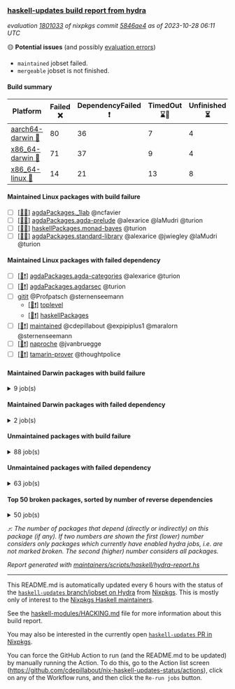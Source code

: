 ### [haskell-updates build report from hydra](https://hydra.nixos.org/jobset/nixpkgs/haskell-updates)
*evaluation [1801033](https://hydra.nixos.org/eval/1801033) of nixpkgs commit [5846ae4](https://github.com/NixOS/nixpkgs/commits/5846ae44890a4f04db402d3ca9884938c4f55639) as of 2023-10-28 06:11 UTC*

:yellow_circle: **Potential issues** (and possibly [evaluation errors](https://hydra.nixos.org/jobset/nixpkgs/haskell-updates))
  * `maintained` jobset failed.
  * `mergeable` jobset is not finished.

#### Build summary

 | Platform | Failed :x: | DependencyFailed :heavy_exclamation_mark: | TimedOut :hourglass::no_entry_sign: | Unfinished :hourglass_flowing_sand: | Success :heavy_check_mark: | 
 | --- | --- | --- | --- | --- | --- | 
 | [aarch64-darwin :green_apple:](https://hydra.nixos.org/eval/1801033?filter=.aarch64-darwin) | 80 | 36 | 7 | 4 | 6620 | 
 | [x86_64-darwin :apple:](https://hydra.nixos.org/eval/1801033?filter=.x86_64-darwin) | 71 | 37 | 9 | 4 | 6644 | 
 | [x86_64-linux :penguin:](https://hydra.nixos.org/eval/1801033?filter=.x86_64-linux) | 14 | 21 | 13 | 8 | 6811 | 
#### Maintained Linux packages with build failure
- [ ] [[:penguin::x:]](https://hydra.nixos.org/build/239249411) [agdaPackages._1lab](https://hydra.nixos.org/eval/1801033?filter=agdaPackages._1lab) @ncfavier
- [ ] [[:penguin::x:]](https://hydra.nixos.org/build/239252695) [agdaPackages.agda-prelude](https://hydra.nixos.org/eval/1801033?filter=agdaPackages.agda-prelude) @alexarice @laMudri @turion
- [ ] [[:penguin::x:]](https://hydra.nixos.org/build/239250533) [haskellPackages.monad-bayes](https://hydra.nixos.org/eval/1801033?filter=haskellPackages.monad-bayes) @turion
- [ ] [[:penguin::x:]](https://hydra.nixos.org/build/239253634) [agdaPackages.standard-library](https://hydra.nixos.org/eval/1801033?filter=agdaPackages.standard-library) @alexarice @jwiegley @laMudri @turion
#### Maintained Linux packages with failed dependency
- [ ] [[:penguin::heavy_exclamation_mark:]](https://hydra.nixos.org/build/239246650) [agdaPackages.agda-categories](https://hydra.nixos.org/eval/1801033?filter=agdaPackages.agda-categories) @alexarice @turion
- [ ] [[:penguin::heavy_exclamation_mark:]](https://hydra.nixos.org/build/239248336) [agdaPackages.agdarsec](https://hydra.nixos.org/eval/1801033?filter=agdaPackages.agdarsec) @turion
- [ ] [gitit](https://hydra.nixos.org/eval/1801033?filter=gitit) @Profpatsch @sternenseemann
  - [[:penguin::heavy_exclamation_mark:]](https://hydra.nixos.org/build/239250557) [toplevel](https://hydra.nixos.org/eval/1801033?filter=gitit)
  - [[:penguin::heavy_exclamation_mark:]](https://hydra.nixos.org/build/239244074) [haskellPackages](https://hydra.nixos.org/eval/1801033?filter=haskellPackages.gitit)
- [ ] [[:penguin::heavy_exclamation_mark:]](https://hydra.nixos.org/build/239384832) [maintained](https://hydra.nixos.org/eval/1801033?filter=maintained) @cdepillabout @expipiplus1 @maralorn @sternenseemann
- [ ] [[:penguin::heavy_exclamation_mark:]](https://hydra.nixos.org/build/239244682) [naproche](https://hydra.nixos.org/eval/1801033?filter=naproche) @jvanbruegge
- [ ] [[:penguin::heavy_exclamation_mark:]](https://hydra.nixos.org/build/239255903) [tamarin-prover](https://hydra.nixos.org/eval/1801033?filter=tamarin-prover) @thoughtpolice
#### Maintained Darwin packages with build failure
<details><summary>9 job(s) </summary>

- [ ] [[:green_apple::x:]](https://hydra.nixos.org/build/239253325) [[:apple::x:]](https://hydra.nixos.org/build/239253016) [agdaPackages._1lab](https://hydra.nixos.org/eval/1801033?filter=agdaPackages._1lab) @ncfavier
- [ ] [[:green_apple::x:]](https://hydra.nixos.org/build/239253009) [[:apple::x:]](https://hydra.nixos.org/build/239248439) [agdaPackages.agda-prelude](https://hydra.nixos.org/eval/1801033?filter=agdaPackages.agda-prelude) @alexarice @laMudri @turion
- [ ] [[:green_apple::x:]](https://hydra.nixos.org/build/239264837) [[:apple::heavy_check_mark:]](https://hydra.nixos.org/build/239245926) [arion](https://hydra.nixos.org/eval/1801033?filter=arion) @roberth
- [ ] [[:green_apple::x:]](https://hydra.nixos.org/build/239250116) [[:apple::x:]](https://hydra.nixos.org/build/239250830) [haskellPackages.gcodehs](https://hydra.nixos.org/eval/1801033?filter=haskellPackages.gcodehs) @sorki
- [ ] [gitit](https://hydra.nixos.org/eval/1801033?filter=gitit) @Profpatsch @sternenseemann
  - [[:green_apple::x:]](https://hydra.nixos.org/build/239251261) [[:apple::heavy_check_mark:]](https://hydra.nixos.org/build/239258617) [toplevel](https://hydra.nixos.org/eval/1801033?filter=gitit)
  - [[:green_apple::heavy_check_mark:]](https://hydra.nixos.org/build/239248358) [[:apple::heavy_check_mark:]](https://hydra.nixos.org/build/239252421) [haskellPackages](https://hydra.nixos.org/eval/1801033?filter=haskellPackages.gitit)
- [ ] [[:green_apple::x:]](https://hydra.nixos.org/build/239251420) [[:apple::x:]](https://hydra.nixos.org/build/239259851) [haskellPackages.monad-bayes](https://hydra.nixos.org/eval/1801033?filter=haskellPackages.monad-bayes) @turion
- [ ] [[:green_apple::x:]](https://hydra.nixos.org/build/239246008) [[:apple::x:]](https://hydra.nixos.org/build/239260473) [agdaPackages.standard-library](https://hydra.nixos.org/eval/1801033?filter=agdaPackages.standard-library) @alexarice @jwiegley @laMudri @turion
</details>

#### Maintained Darwin packages with failed dependency
<details><summary>2 job(s) </summary>

- [ ] [[:green_apple::heavy_exclamation_mark:]](https://hydra.nixos.org/build/239251197) [[:apple::heavy_exclamation_mark:]](https://hydra.nixos.org/build/239247621) [agdaPackages.agda-categories](https://hydra.nixos.org/eval/1801033?filter=agdaPackages.agda-categories) @alexarice @turion
- [ ] [[:green_apple::heavy_exclamation_mark:]](https://hydra.nixos.org/build/239250447) [[:apple::heavy_exclamation_mark:]](https://hydra.nixos.org/build/239258458) [agdaPackages.agdarsec](https://hydra.nixos.org/eval/1801033?filter=agdaPackages.agdarsec) @turion
</details>

#### Unmaintained packages with build failure
<details><summary>88 job(s) </summary>

- [ ] [[:green_apple::heavy_check_mark:]](https://hydra.nixos.org/build/239259392) [[:apple::heavy_check_mark:]](https://hydra.nixos.org/build/239260923) [[:penguin::x:]](https://hydra.nixos.org/build/239248705) [haskellPackages.threads](https://hydra.nixos.org/eval/1801033?filter=haskellPackages.threads)  :arrow_heading_up: 13 | 69
- [ ] [[:green_apple::x:]](https://hydra.nixos.org/build/239262125) [[:apple::x:]](https://hydra.nixos.org/build/239262410) [[:penguin::heavy_check_mark:]](https://hydra.nixos.org/build/239250197) [haskellPackages.di-core](https://hydra.nixos.org/eval/1801033?filter=haskellPackages.di-core)  :arrow_heading_up: 7 | 12
- [ ] [[:green_apple::x:]](https://hydra.nixos.org/build/239259018) [[:apple::x:]](https://hydra.nixos.org/build/239264583) [[:penguin::heavy_check_mark:]](https://hydra.nixos.org/build/239253255) [haskellPackages.fmt](https://hydra.nixos.org/eval/1801033?filter=haskellPackages.fmt)  :arrow_heading_up: 6 | 24
- [ ] [[:green_apple::heavy_check_mark:]](https://hydra.nixos.org/build/239245939) [[:apple::x:]](https://hydra.nixos.org/build/239257693) [[:penguin::heavy_check_mark:]](https://hydra.nixos.org/build/239244027) [haskellPackages.HaTeX](https://hydra.nixos.org/eval/1801033?filter=haskellPackages.HaTeX)  :arrow_heading_up: 3 | 13
- [ ] [[:green_apple::x:]](https://hydra.nixos.org/build/239256962) [[:apple::x:]](https://hydra.nixos.org/build/239262187) [[:penguin::hourglass::no_entry_sign:]](https://hydra.nixos.org/build/239262928) [haskellPackages.rose-trees](https://hydra.nixos.org/eval/1801033?filter=haskellPackages.rose-trees)  :arrow_heading_up: 1 | 4
- [ ] [[:green_apple::x:]](https://hydra.nixos.org/build/239257729) [[:apple::hourglass::no_entry_sign:]](https://hydra.nixos.org/build/239246218) [[:penguin::heavy_check_mark:]](https://hydra.nixos.org/build/239263542) [haskellPackages.telegram-bot-api](https://hydra.nixos.org/eval/1801033?filter=haskellPackages.telegram-bot-api)  :arrow_heading_up: 1 | 4
- [ ] [[:green_apple::x:]](https://hydra.nixos.org/build/239248158) [[:apple::x:]](https://hydra.nixos.org/build/239248141) [[:penguin::heavy_check_mark:]](https://hydra.nixos.org/build/239255584) [haskellPackages.posix-socket](https://hydra.nixos.org/eval/1801033?filter=haskellPackages.posix-socket)  :arrow_heading_up: 1 | 2
- [ ] [[:green_apple::x:]](https://hydra.nixos.org/build/239254660) [[:apple::x:]](https://hydra.nixos.org/build/239247923) [[:penguin::heavy_check_mark:]](https://hydra.nixos.org/build/239243977) [haskellPackages.postgresql-syntax](https://hydra.nixos.org/eval/1801033?filter=haskellPackages.postgresql-syntax)  :arrow_heading_up: 1 | 2
- [ ] [[:green_apple::x:]](https://hydra.nixos.org/build/239260438) [[:apple::x:]](https://hydra.nixos.org/build/239261068) [[:penguin::heavy_check_mark:]](https://hydra.nixos.org/build/239251834) [haskellPackages.async-refresh](https://hydra.nixos.org/eval/1801033?filter=haskellPackages.async-refresh)  :arrow_heading_up: 1 | 1
- [ ] [[:green_apple::x:]](https://hydra.nixos.org/build/239261586) [[:apple::x:]](https://hydra.nixos.org/build/239259395) [[:penguin::heavy_check_mark:]](https://hydra.nixos.org/build/239263612) [haskellPackages.gi-gdkx11](https://hydra.nixos.org/eval/1801033?filter=haskellPackages.gi-gdkx11)  :arrow_heading_up: 1 | 1
- [ ] [[:green_apple::x:]](https://hydra.nixos.org/build/239248592) [[:apple::x:]](https://hydra.nixos.org/build/239247650) [[:penguin::heavy_check_mark:]](https://hydra.nixos.org/build/239256827) [haskellPackages.openal-ffi](https://hydra.nixos.org/eval/1801033?filter=haskellPackages.openal-ffi)  :arrow_heading_up: 1 | 1
- [ ] [[:green_apple::x:]](https://hydra.nixos.org/build/239261521) [[:apple::x:]](https://hydra.nixos.org/build/239247319) [[:penguin::heavy_check_mark:]](https://hydra.nixos.org/build/239248785) [haskellPackages.sequence-formats](https://hydra.nixos.org/eval/1801033?filter=haskellPackages.sequence-formats)  :arrow_heading_up: 1 | 1
- [ ] [[:green_apple::x:]](https://hydra.nixos.org/build/239257337) [[:apple::x:]](https://hydra.nixos.org/build/239255500) [[:penguin::heavy_check_mark:]](https://hydra.nixos.org/build/239245252) [haskellPackages.sym](https://hydra.nixos.org/eval/1801033?filter=haskellPackages.sym)  :arrow_heading_up: 1 | 1
- [ ] [[:green_apple::x:]](https://hydra.nixos.org/build/239264564) [[:apple::heavy_check_mark:]](https://hydra.nixos.org/build/239263650) [[:penguin::heavy_check_mark:]](https://hydra.nixos.org/build/239249826) [haskellPackages.hw-simd](https://hydra.nixos.org/eval/1801033?filter=haskellPackages.hw-simd)  :arrow_heading_up: 0 | 8
- [ ] [[:green_apple::x:]](https://hydra.nixos.org/build/239258007) [[:apple::x:]](https://hydra.nixos.org/build/239262191) [[:penguin::heavy_check_mark:]](https://hydra.nixos.org/build/239253474) [haskellPackages.pipes-zlib](https://hydra.nixos.org/eval/1801033?filter=haskellPackages.pipes-zlib)  :arrow_heading_up: 0 | 5
- [ ] [[:green_apple::x:]](https://hydra.nixos.org/build/239244113) [[:apple::x:]](https://hydra.nixos.org/build/239255094) [[:penguin::heavy_check_mark:]](https://hydra.nixos.org/build/239253745) [haskellPackages.error-codes](https://hydra.nixos.org/eval/1801033?filter=haskellPackages.error-codes)  :arrow_heading_up: 0 | 3
- [ ] [[:green_apple::x:]](https://hydra.nixos.org/build/239250135) [[:apple::heavy_check_mark:]](https://hydra.nixos.org/build/239258026) [[:penguin::heavy_check_mark:]](https://hydra.nixos.org/build/239246275) [haskellPackages.folds](https://hydra.nixos.org/eval/1801033?filter=haskellPackages.folds)  :arrow_heading_up: 0 | 3
- [ ] [[:green_apple::x:]](https://hydra.nixos.org/build/239260486) [[:apple::heavy_check_mark:]](https://hydra.nixos.org/build/239249070) [[:penguin::heavy_check_mark:]](https://hydra.nixos.org/build/239245677) [haskellPackages.picosat](https://hydra.nixos.org/eval/1801033?filter=haskellPackages.picosat)  :arrow_heading_up: 0 | 3
- [ ] [[:green_apple::x:]](https://hydra.nixos.org/build/239264193) [[:apple::heavy_check_mark:]](https://hydra.nixos.org/build/239243893) [[:penguin::heavy_check_mark:]](https://hydra.nixos.org/build/239259286) [haskellPackages.LibZip](https://hydra.nixos.org/eval/1801033?filter=haskellPackages.LibZip)  :arrow_heading_up: 0 | 2
- [ ] [[:green_apple::x:]](https://hydra.nixos.org/build/239260572) [[:apple::heavy_check_mark:]](https://hydra.nixos.org/build/239253196) [[:penguin::heavy_check_mark:]](https://hydra.nixos.org/build/239264185) [haskellPackages.rocksdb-haskell](https://hydra.nixos.org/eval/1801033?filter=haskellPackages.rocksdb-haskell)  :arrow_heading_up: 0 | 2
- [ ] [[:green_apple::x:]](https://hydra.nixos.org/build/239260122) [[:apple::x:]](https://hydra.nixos.org/build/239253110) [[:penguin::heavy_check_mark:]](https://hydra.nixos.org/build/239254747) [haskellPackages.diagrams-html5](https://hydra.nixos.org/eval/1801033?filter=haskellPackages.diagrams-html5)  :arrow_heading_up: 0 | 1
- [ ] [[:green_apple::x:]](https://hydra.nixos.org/build/239246534) [[:apple::x:]](https://hydra.nixos.org/build/239252502) [[:penguin::x:]](https://hydra.nixos.org/build/239249292) [haskellPackages.extensions](https://hydra.nixos.org/eval/1801033?filter=haskellPackages.extensions)  :arrow_heading_up: 0 | 1
- [ ] [[:green_apple::x:]](https://hydra.nixos.org/build/239259389) [[:apple::x:]](https://hydra.nixos.org/build/239256341) [[:penguin::heavy_check_mark:]](https://hydra.nixos.org/build/239264950) [haskellPackages.hamid](https://hydra.nixos.org/eval/1801033?filter=haskellPackages.hamid)  :arrow_heading_up: 0 | 1
- [ ] [[:green_apple::heavy_check_mark:]](https://hydra.nixos.org/build/239247004) [[:apple::x:]](https://hydra.nixos.org/build/239255032) [[:penguin::heavy_check_mark:]](https://hydra.nixos.org/build/239260226) [haskellPackages.hmatrix-morpheus](https://hydra.nixos.org/eval/1801033?filter=haskellPackages.hmatrix-morpheus)  :arrow_heading_up: 0 | 1
- [ ] [[:green_apple::x:]](https://hydra.nixos.org/build/239244557) [[:apple::x:]](https://hydra.nixos.org/build/239256506) [[:penguin::heavy_check_mark:]](https://hydra.nixos.org/build/239250026) [haskellPackages.huckleberry](https://hydra.nixos.org/eval/1801033?filter=haskellPackages.huckleberry)  :arrow_heading_up: 0 | 1
- [ ] [[:green_apple::x:]](https://hydra.nixos.org/build/239258089) [[:apple::x:]](https://hydra.nixos.org/build/239246890) [[:penguin::heavy_check_mark:]](https://hydra.nixos.org/build/239253574) [haskellPackages.om-time](https://hydra.nixos.org/eval/1801033?filter=haskellPackages.om-time)  :arrow_heading_up: 0 | 1
- [ ] [[:green_apple::x:]](https://hydra.nixos.org/build/239259246) [[:apple::x:]](https://hydra.nixos.org/build/239250953) [[:penguin::heavy_check_mark:]](https://hydra.nixos.org/build/239248834) [haskellPackages.select](https://hydra.nixos.org/eval/1801033?filter=haskellPackages.select)  :arrow_heading_up: 0 | 1
- [ ] [[:green_apple::x:]](https://hydra.nixos.org/build/239246851) [[:apple::x:]](https://hydra.nixos.org/build/239261323) [[:penguin::heavy_check_mark:]](https://hydra.nixos.org/build/239262697) [haskellPackages.sysinfo](https://hydra.nixos.org/eval/1801033?filter=haskellPackages.sysinfo)  :arrow_heading_up: 0 | 1
- [ ] [[:green_apple::x:]](https://hydra.nixos.org/build/239251350) [[:apple::x:]](https://hydra.nixos.org/build/239247935) [[:penguin::x:]](https://hydra.nixos.org/build/239246414) [haskellPackages.Flint2](https://hydra.nixos.org/eval/1801033?filter=haskellPackages.Flint2) 
- [ ] [[:green_apple::heavy_check_mark:]](https://hydra.nixos.org/build/239248908) [[:apple::x:]](https://hydra.nixos.org/build/239257514) [[:penguin::heavy_check_mark:]](https://hydra.nixos.org/build/239264170) [haskellPackages.FractalArt](https://hydra.nixos.org/eval/1801033?filter=haskellPackages.FractalArt) 
- [ ] [[:green_apple::x:]](https://hydra.nixos.org/build/239252965) [[:apple::x:]](https://hydra.nixos.org/build/239246078) [[:penguin::x:]](https://hydra.nixos.org/build/239252884) [haskellPackages.agda2hs](https://hydra.nixos.org/eval/1801033?filter=haskellPackages.agda2hs) 
- [ ] [[:green_apple::x:]](https://hydra.nixos.org/build/239256068) [[:apple::x:]](https://hydra.nixos.org/build/239243890) [[:penguin::x:]](https://hydra.nixos.org/build/239247619) [haskellPackages.agda2train](https://hydra.nixos.org/eval/1801033?filter=haskellPackages.agda2train) 
- [ ] [[:green_apple::x:]](https://hydra.nixos.org/build/239251520) [[:apple::x:]](https://hydra.nixos.org/build/239256780) [[:penguin::heavy_check_mark:]](https://hydra.nixos.org/build/239251606) [haskellPackages.al](https://hydra.nixos.org/eval/1801033?filter=haskellPackages.al) 
- [ ] [[:green_apple::x:]](https://hydra.nixos.org/build/239262244) [[:apple::heavy_check_mark:]](https://hydra.nixos.org/build/239251854) [[:penguin::heavy_check_mark:]](https://hydra.nixos.org/build/239264469) [haskellPackages.dominion](https://hydra.nixos.org/eval/1801033?filter=haskellPackages.dominion) 
- [ ] [[:green_apple::x:]](https://hydra.nixos.org/build/239265015) [[:apple::x:]](https://hydra.nixos.org/build/239246102) [[:penguin::heavy_check_mark:]](https://hydra.nixos.org/build/239254850) [haskellPackages.env-extra](https://hydra.nixos.org/eval/1801033?filter=haskellPackages.env-extra) 
- [ ] [[:green_apple::x:]](https://hydra.nixos.org/build/239259612) [[:apple::x:]](https://hydra.nixos.org/build/239259668) [[:penguin::heavy_check_mark:]](https://hydra.nixos.org/build/239260761) [haskellPackages.epub-metadata](https://hydra.nixos.org/eval/1801033?filter=haskellPackages.epub-metadata) 
- [ ] [[:green_apple::x:]](https://hydra.nixos.org/build/239246623) [[:apple::heavy_check_mark:]](https://hydra.nixos.org/build/239254019) [[:penguin::heavy_check_mark:]](https://hydra.nixos.org/build/239258360) [haskellPackages.executable-hash](https://hydra.nixos.org/eval/1801033?filter=haskellPackages.executable-hash) 
- [ ] [[:green_apple::x:]](https://hydra.nixos.org/build/239254414) [[:apple::x:]](https://hydra.nixos.org/build/239251675) [[:penguin::heavy_check_mark:]](https://hydra.nixos.org/build/239247374) [haskellPackages.exinst-base](https://hydra.nixos.org/eval/1801033?filter=haskellPackages.exinst-base) 
- [ ] [[:green_apple::x:]](https://hydra.nixos.org/build/239262643) [[:apple::x:]](https://hydra.nixos.org/build/239257718) [[:penguin::heavy_check_mark:]](https://hydra.nixos.org/build/239252798) [haskellPackages.float128](https://hydra.nixos.org/eval/1801033?filter=haskellPackages.float128) 
- [ ] [[:green_apple::x:]](https://hydra.nixos.org/build/239248353) [[:apple::x:]](https://hydra.nixos.org/build/239250817) [[:penguin::heavy_check_mark:]](https://hydra.nixos.org/build/239247037) [haskellPackages.fudgets](https://hydra.nixos.org/eval/1801033?filter=haskellPackages.fudgets) 
- [ ] [[:green_apple::x:]](https://hydra.nixos.org/build/239246125) [[:apple::x:]](https://hydra.nixos.org/build/239263656) [[:penguin::heavy_check_mark:]](https://hydra.nixos.org/build/239247138) [haskellPackages.genvalidity-dirforest](https://hydra.nixos.org/eval/1801033?filter=haskellPackages.genvalidity-dirforest) 
- [ ] [[:green_apple::x:]](https://hydra.nixos.org/build/239250397) [[:apple::heavy_check_mark:]](https://hydra.nixos.org/build/239251784) [[:penguin::heavy_check_mark:]](https://hydra.nixos.org/build/239264691) [haskellPackages.genvalidity-sydtest-hashable](https://hydra.nixos.org/eval/1801033?filter=haskellPackages.genvalidity-sydtest-hashable) 
- [ ] [ghc-tags](https://hydra.nixos.org/eval/1801033?filter=ghc-tags) 
  - [[:green_apple::heavy_check_mark:]](https://hydra.nixos.org/build/239253038) [[:apple::heavy_check_mark:]](https://hydra.nixos.org/build/239255226) [[:penguin::heavy_check_mark:]](https://hydra.nixos.org/build/239261683) [haskell.packages.ghc8107](https://hydra.nixos.org/eval/1801033?filter=haskell.packages.ghc8107.ghc-tags)
  - [[:green_apple::x:]](https://hydra.nixos.org/build/239246273) [[:apple::x:]](https://hydra.nixos.org/build/239263999) [[:penguin::x:]](https://hydra.nixos.org/build/239244589) [haskell.packages.ghc902](https://hydra.nixos.org/eval/1801033?filter=haskell.packages.ghc902.ghc-tags)
  - [[:green_apple::heavy_check_mark:]](https://hydra.nixos.org/build/239260586) [[:apple::heavy_check_mark:]](https://hydra.nixos.org/build/239247401) [[:penguin::heavy_check_mark:]](https://hydra.nixos.org/build/239256416) [haskell.packages.ghc924](https://hydra.nixos.org/eval/1801033?filter=haskell.packages.ghc924.ghc-tags)
  - [[:green_apple::heavy_check_mark:]](https://hydra.nixos.org/build/239256086) [[:apple::heavy_check_mark:]](https://hydra.nixos.org/build/239257364) [[:penguin::heavy_check_mark:]](https://hydra.nixos.org/build/239246751) [haskell.packages.ghc925](https://hydra.nixos.org/eval/1801033?filter=haskell.packages.ghc925.ghc-tags)
  - [[:green_apple::heavy_check_mark:]](https://hydra.nixos.org/build/239261603) [[:apple::heavy_check_mark:]](https://hydra.nixos.org/build/239262402) [[:penguin::heavy_check_mark:]](https://hydra.nixos.org/build/239253647) [haskell.packages.ghc926](https://hydra.nixos.org/eval/1801033?filter=haskell.packages.ghc926.ghc-tags)
  - [[:green_apple::heavy_check_mark:]](https://hydra.nixos.org/build/239253094) [[:apple::heavy_check_mark:]](https://hydra.nixos.org/build/239257469) [[:penguin::heavy_check_mark:]](https://hydra.nixos.org/build/239264602) [haskell.packages.ghc927](https://hydra.nixos.org/eval/1801033?filter=haskell.packages.ghc927.ghc-tags)
  - [[:green_apple::heavy_check_mark:]](https://hydra.nixos.org/build/239261771) [[:apple::heavy_check_mark:]](https://hydra.nixos.org/build/239258379) [[:penguin::heavy_check_mark:]](https://hydra.nixos.org/build/239249363) [haskell.packages.ghc928](https://hydra.nixos.org/eval/1801033?filter=haskell.packages.ghc928.ghc-tags)
- [ ] [[:penguin::x:]](https://hydra.nixos.org/build/239251665) [haskellPackages.gi-adwaita](https://hydra.nixos.org/eval/1801033?filter=haskellPackages.gi-adwaita) 
- [ ] [[:green_apple::x:]](https://hydra.nixos.org/build/239248341) [[:apple::x:]](https://hydra.nixos.org/build/239252714) [haskellPackages.gi-gtkosxapplication](https://hydra.nixos.org/eval/1801033?filter=haskellPackages.gi-gtkosxapplication) 
- [ ] [[:green_apple::x:]](https://hydra.nixos.org/build/239364952) [[:apple::x:]](https://hydra.nixos.org/build/239364948) [haskellPackages.gtk-mac-integration](https://hydra.nixos.org/eval/1801033?filter=haskellPackages.gtk-mac-integration) 
- [ ] [[:green_apple::x:]](https://hydra.nixos.org/build/239256525) [[:apple::x:]](https://hydra.nixos.org/build/239249980) [[:penguin::heavy_check_mark:]](https://hydra.nixos.org/build/239252062) [haskellPackages.gtk-traymanager](https://hydra.nixos.org/eval/1801033?filter=haskellPackages.gtk-traymanager) 
- [ ] [[:green_apple::x:]](https://hydra.nixos.org/build/239253073) [[:apple::x:]](https://hydra.nixos.org/build/239259388) [haskellPackages.gtk3-mac-integration](https://hydra.nixos.org/eval/1801033?filter=haskellPackages.gtk3-mac-integration) 
- [ ] [[:green_apple::x:]](https://hydra.nixos.org/build/239250301) [[:apple::x:]](https://hydra.nixos.org/build/239253091) [[:penguin::heavy_check_mark:]](https://hydra.nixos.org/build/239260366) [haskellPackages.highlight](https://hydra.nixos.org/eval/1801033?filter=haskellPackages.highlight) 
- [ ] [[:green_apple::x:]](https://hydra.nixos.org/build/239257785) [[:apple::x:]](https://hydra.nixos.org/build/239248586) [[:penguin::heavy_check_mark:]](https://hydra.nixos.org/build/239252515) [haskellPackages.hinotify-conduit](https://hydra.nixos.org/eval/1801033?filter=haskellPackages.hinotify-conduit) 
- [ ] [[:green_apple::x:]](https://hydra.nixos.org/build/239249085) [[:apple::x:]](https://hydra.nixos.org/build/239261890) [[:penguin::heavy_check_mark:]](https://hydra.nixos.org/build/239250997) [haskellPackages.hssourceinfo](https://hydra.nixos.org/eval/1801033?filter=haskellPackages.hssourceinfo) 
- [ ] [[:green_apple::x:]](https://hydra.nixos.org/build/239257887) [[:apple::x:]](https://hydra.nixos.org/build/239264757) [[:penguin::heavy_check_mark:]](https://hydra.nixos.org/build/239247212) [haskellPackages.hunspell-hs](https://hydra.nixos.org/eval/1801033?filter=haskellPackages.hunspell-hs) 
- [ ] [[:apple::x:]](https://hydra.nixos.org/build/239246759) [[:penguin::heavy_check_mark:]](https://hydra.nixos.org/build/239246478) [haskellPackages.inline-asm](https://hydra.nixos.org/eval/1801033?filter=haskellPackages.inline-asm) 
- [ ] [[:green_apple::x:]](https://hydra.nixos.org/build/239257215) [[:apple::x:]](https://hydra.nixos.org/build/239264611) [[:penguin::heavy_check_mark:]](https://hydra.nixos.org/build/239246889) [haskellPackages.interprocess](https://hydra.nixos.org/eval/1801033?filter=haskellPackages.interprocess) 
- [ ] [[:green_apple::x:]](https://hydra.nixos.org/build/239247304) [[:apple::x:]](https://hydra.nixos.org/build/239254827) [[:penguin::x:]](https://hydra.nixos.org/build/239259401) [haskellPackages.interval-patterns](https://hydra.nixos.org/eval/1801033?filter=haskellPackages.interval-patterns) 
- [ ] [[:green_apple::x:]](https://hydra.nixos.org/build/239257882) [[:apple::x:]](https://hydra.nixos.org/build/239260319) [[:penguin::heavy_check_mark:]](https://hydra.nixos.org/build/239262476) [haskellPackages.ipcvar](https://hydra.nixos.org/eval/1801033?filter=haskellPackages.ipcvar) 
- [ ] [[:green_apple::heavy_check_mark:]](https://hydra.nixos.org/build/239249506) [[:apple::heavy_check_mark:]](https://hydra.nixos.org/build/239252134) [[:penguin::x:]](https://hydra.nixos.org/build/239264029) [haskellPackages.kdt](https://hydra.nixos.org/eval/1801033?filter=haskellPackages.kdt) 
- [ ] [[:green_apple::x:]](https://hydra.nixos.org/build/239252016) [[:apple::x:]](https://hydra.nixos.org/build/239244843) [haskellPackages.kqueue](https://hydra.nixos.org/eval/1801033?filter=haskellPackages.kqueue) 
- [ ] [[:green_apple::x:]](https://hydra.nixos.org/build/239246397) [[:apple::heavy_check_mark:]](https://hydra.nixos.org/build/239245379) [[:penguin::heavy_check_mark:]](https://hydra.nixos.org/build/239261966) [haskellPackages.leveldb-haskell-fork](https://hydra.nixos.org/eval/1801033?filter=haskellPackages.leveldb-haskell-fork) 
- [ ] [[:green_apple::x:]](https://hydra.nixos.org/build/239261400) [[:apple::x:]](https://hydra.nixos.org/build/239253256) [[:penguin::heavy_check_mark:]](https://hydra.nixos.org/build/239247757) [haskellPackages.linux-framebuffer](https://hydra.nixos.org/eval/1801033?filter=haskellPackages.linux-framebuffer) 
- [ ] [[:green_apple::x:]](https://hydra.nixos.org/build/239249602) [[:apple::x:]](https://hydra.nixos.org/build/239258551) [[:penguin::heavy_exclamation_mark:]](https://hydra.nixos.org/build/239245937) [haskellPackages.mediawiki2latex](https://hydra.nixos.org/eval/1801033?filter=haskellPackages.mediawiki2latex) 
- [ ] [[:green_apple::x:]](https://hydra.nixos.org/build/239251980) [[:apple::x:]](https://hydra.nixos.org/build/239244192) [[:penguin::heavy_check_mark:]](https://hydra.nixos.org/build/239258765) [haskellPackages.memzero](https://hydra.nixos.org/eval/1801033?filter=haskellPackages.memzero) 
- [ ] [[:green_apple::x:]](https://hydra.nixos.org/build/239259454) [[:apple::x:]](https://hydra.nixos.org/build/239257896) [[:penguin::heavy_check_mark:]](https://hydra.nixos.org/build/239247268) [haskellPackages.persistent-pagination](https://hydra.nixos.org/eval/1801033?filter=haskellPackages.persistent-pagination) 
- [ ] [[:green_apple::x:]](https://hydra.nixos.org/build/239250816) [[:apple::x:]](https://hydra.nixos.org/build/239262568) [[:penguin::heavy_check_mark:]](https://hydra.nixos.org/build/239243846) [haskellPackages.phatsort](https://hydra.nixos.org/eval/1801033?filter=haskellPackages.phatsort) 
- [ ] [[:green_apple::x:]](https://hydra.nixos.org/build/239257452) [[:apple::x:]](https://hydra.nixos.org/build/239246849) [[:penguin::heavy_check_mark:]](https://hydra.nixos.org/build/239254412) [haskellPackages.ping-wrapper](https://hydra.nixos.org/eval/1801033?filter=haskellPackages.ping-wrapper) 
- [ ] [[:green_apple::x:]](https://hydra.nixos.org/build/239252014) [[:apple::x:]](https://hydra.nixos.org/build/239257592) [[:penguin::heavy_check_mark:]](https://hydra.nixos.org/build/239258715) [haskellPackages.posix-timer](https://hydra.nixos.org/eval/1801033?filter=haskellPackages.posix-timer) 
- [ ] [[:green_apple::heavy_check_mark:]](https://hydra.nixos.org/build/239258974) [[:apple::x:]](https://hydra.nixos.org/build/239252988) [[:penguin::heavy_check_mark:]](https://hydra.nixos.org/build/239263786) [haskellPackages.powerqueue-distributed](https://hydra.nixos.org/eval/1801033?filter=haskellPackages.powerqueue-distributed) 
- [ ] [[:green_apple::x:]](https://hydra.nixos.org/build/239263868) [[:apple::x:]](https://hydra.nixos.org/build/239259311) [[:penguin::heavy_check_mark:]](https://hydra.nixos.org/build/239245795) [haskellPackages.procex](https://hydra.nixos.org/eval/1801033?filter=haskellPackages.procex) 
- [ ] [[:green_apple::x:]](https://hydra.nixos.org/build/239250409) [[:apple::x:]](https://hydra.nixos.org/build/239256253) [[:penguin::heavy_check_mark:]](https://hydra.nixos.org/build/239253826) [haskellPackages.pthread](https://hydra.nixos.org/eval/1801033?filter=haskellPackages.pthread) 
- [ ] [[:green_apple::x:]](https://hydra.nixos.org/build/239262618) [[:apple::x:]](https://hydra.nixos.org/build/239254382) [[:penguin::heavy_check_mark:]](https://hydra.nixos.org/build/239248537) [haskellPackages.sandwich-webdriver](https://hydra.nixos.org/eval/1801033?filter=haskellPackages.sandwich-webdriver) 
- [ ] [[:green_apple::x:]](https://hydra.nixos.org/build/239255871) [[:apple::x:]](https://hydra.nixos.org/build/239248094) [[:penguin::heavy_check_mark:]](https://hydra.nixos.org/build/239263132) [haskellPackages.shared-memory](https://hydra.nixos.org/eval/1801033?filter=haskellPackages.shared-memory) 
- [ ] [[:green_apple::x:]](https://hydra.nixos.org/build/239246217) [[:apple::x:]](https://hydra.nixos.org/build/239252157) [[:penguin::hourglass::no_entry_sign:]](https://hydra.nixos.org/build/239248016) [haskellPackages.significant-figures](https://hydra.nixos.org/eval/1801033?filter=haskellPackages.significant-figures) 
- [ ] [[:green_apple::x:]](https://hydra.nixos.org/build/239259335) [[:apple::x:]](https://hydra.nixos.org/build/239251291) [[:penguin::hourglass::no_entry_sign:]](https://hydra.nixos.org/build/239257954) [haskellPackages.skews](https://hydra.nixos.org/eval/1801033?filter=haskellPackages.skews) 
- [ ] [[:green_apple::x:]](https://hydra.nixos.org/build/239263514) [[:apple::x:]](https://hydra.nixos.org/build/239261940) [[:penguin::heavy_check_mark:]](https://hydra.nixos.org/build/239260118) [haskellPackages.tailfile-hinotify](https://hydra.nixos.org/eval/1801033?filter=haskellPackages.tailfile-hinotify) 
- [ ] [[:green_apple::x:]](https://hydra.nixos.org/build/239244977) [[:apple::x:]](https://hydra.nixos.org/build/239260208) [[:penguin::x:]](https://hydra.nixos.org/build/239251083) [haskellPackages.theatre-dev](https://hydra.nixos.org/eval/1801033?filter=haskellPackages.theatre-dev) 
- [ ] [[:green_apple::x:]](https://hydra.nixos.org/build/239264451) [[:apple::heavy_check_mark:]](https://hydra.nixos.org/build/239260872) [[:penguin::heavy_check_mark:]](https://hydra.nixos.org/build/239260306) [haskellPackages.unix-simple](https://hydra.nixos.org/eval/1801033?filter=haskellPackages.unix-simple) 
- [ ] [[:green_apple::x:]](https://hydra.nixos.org/build/239259245) [[:apple::heavy_check_mark:]](https://hydra.nixos.org/build/239252359) [[:penguin::heavy_check_mark:]](https://hydra.nixos.org/build/239251497) [haskellPackages.x86-64bit](https://hydra.nixos.org/eval/1801033?filter=haskellPackages.x86-64bit) 
- [ ] [[:green_apple::x:]](https://hydra.nixos.org/build/239245826) [[:apple::x:]](https://hydra.nixos.org/build/239252445) [[:penguin::heavy_check_mark:]](https://hydra.nixos.org/build/239259961) [haskellPackages.xmonad-utils](https://hydra.nixos.org/eval/1801033?filter=haskellPackages.xmonad-utils) 
- [ ] [[:green_apple::x:]](https://hydra.nixos.org/build/239246355) [[:apple::x:]](https://hydra.nixos.org/build/239246367) [[:penguin::heavy_check_mark:]](https://hydra.nixos.org/build/239264836) [haskellPackages.yoga](https://hydra.nixos.org/eval/1801033?filter=haskellPackages.yoga) 
- [ ] [[:green_apple::x:]](https://hydra.nixos.org/build/239252871) [[:apple::x:]](https://hydra.nixos.org/build/239255205) [[:penguin::heavy_check_mark:]](https://hydra.nixos.org/build/239253346) [haskellPackages.zot](https://hydra.nixos.org/eval/1801033?filter=haskellPackages.zot) 
- [ ] [[:green_apple::x:]](https://hydra.nixos.org/build/239246482) [[:apple::x:]](https://hydra.nixos.org/build/239261223) [[:penguin::heavy_check_mark:]](https://hydra.nixos.org/build/239259557) [haskellPackages.zxcvbn-c](https://hydra.nixos.org/eval/1801033?filter=haskellPackages.zxcvbn-c) 
</details>

#### Unmaintained packages with failed dependency
<details><summary>63 job(s) </summary>

- [ ] [[:green_apple::heavy_check_mark:]](https://hydra.nixos.org/build/239246984) [[:apple::heavy_check_mark:]](https://hydra.nixos.org/build/239265010) [[:penguin::heavy_exclamation_mark:]](https://hydra.nixos.org/build/239259344) [haskellPackages.happstack-server](https://hydra.nixos.org/eval/1801033?filter=haskellPackages.happstack-server)  :arrow_heading_up: 8 | 59
- [ ] [[:green_apple::heavy_exclamation_mark:]](https://hydra.nixos.org/build/239260110) [[:apple::heavy_exclamation_mark:]](https://hydra.nixos.org/build/239261420) [[:penguin::heavy_check_mark:]](https://hydra.nixos.org/build/239244085) [haskellPackages.di-handle](https://hydra.nixos.org/eval/1801033?filter=haskellPackages.di-handle)  :arrow_heading_up: 5 | 9
- [ ] [[:green_apple::heavy_exclamation_mark:]](https://hydra.nixos.org/build/239264762) [[:apple::heavy_exclamation_mark:]](https://hydra.nixos.org/build/239263643) [[:penguin::heavy_check_mark:]](https://hydra.nixos.org/build/239247919) [haskellPackages.di-monad](https://hydra.nixos.org/eval/1801033?filter=haskellPackages.di-monad)  :arrow_heading_up: 5 | 9
- [ ] [[:green_apple::heavy_exclamation_mark:]](https://hydra.nixos.org/build/239247161) [[:apple::heavy_exclamation_mark:]](https://hydra.nixos.org/build/239255322) [[:penguin::heavy_check_mark:]](https://hydra.nixos.org/build/239250062) [haskellPackages.di-df1](https://hydra.nixos.org/eval/1801033?filter=haskellPackages.di-df1)  :arrow_heading_up: 4 | 8
- [ ] [hoogle](https://hydra.nixos.org/eval/1801033?filter=hoogle)  :arrow_heading_up: 2 | 4
  - [[:green_apple::heavy_check_mark:]](https://hydra.nixos.org/build/239246349) [[:apple::heavy_check_mark:]](https://hydra.nixos.org/build/239247219) [[:penguin::heavy_check_mark:]](https://hydra.nixos.org/build/239247756) [haskell.packages.ghc8107](https://hydra.nixos.org/eval/1801033?filter=haskell.packages.ghc8107.hoogle)
  -  [[:apple::heavy_check_mark:]](https://hydra.nixos.org/build/239249077) [[:penguin::heavy_check_mark:]](https://hydra.nixos.org/build/239250163) [haskell.packages.ghc884](https://hydra.nixos.org/eval/1801033?filter=haskell.packages.ghc884.hoogle)
  - [[:green_apple::heavy_exclamation_mark:]](https://hydra.nixos.org/build/239247021) [[:apple::heavy_check_mark:]](https://hydra.nixos.org/build/239259263) [[:penguin::heavy_check_mark:]](https://hydra.nixos.org/build/239260307) [haskell.packages.ghc902](https://hydra.nixos.org/eval/1801033?filter=haskell.packages.ghc902.hoogle)
  - [[:green_apple::heavy_check_mark:]](https://hydra.nixos.org/build/239264867) [[:apple::heavy_check_mark:]](https://hydra.nixos.org/build/239248435) [[:penguin::heavy_check_mark:]](https://hydra.nixos.org/build/239248394) [haskell.packages.ghc924](https://hydra.nixos.org/eval/1801033?filter=haskell.packages.ghc924.hoogle)
  - [[:green_apple::heavy_check_mark:]](https://hydra.nixos.org/build/239254159) [[:apple::heavy_check_mark:]](https://hydra.nixos.org/build/239246788) [[:penguin::heavy_check_mark:]](https://hydra.nixos.org/build/239258281) [haskell.packages.ghc925](https://hydra.nixos.org/eval/1801033?filter=haskell.packages.ghc925.hoogle)
  - [[:green_apple::heavy_check_mark:]](https://hydra.nixos.org/build/239247136) [[:apple::heavy_check_mark:]](https://hydra.nixos.org/build/239255099) [[:penguin::heavy_check_mark:]](https://hydra.nixos.org/build/239253883) [haskell.packages.ghc926](https://hydra.nixos.org/eval/1801033?filter=haskell.packages.ghc926.hoogle)
  - [[:green_apple::heavy_check_mark:]](https://hydra.nixos.org/build/239250715) [[:apple::heavy_check_mark:]](https://hydra.nixos.org/build/239254623) [[:penguin::heavy_check_mark:]](https://hydra.nixos.org/build/239254256) [haskell.packages.ghc927](https://hydra.nixos.org/eval/1801033?filter=haskell.packages.ghc927.hoogle)
  - [[:green_apple::heavy_check_mark:]](https://hydra.nixos.org/build/239252488) [[:apple::heavy_check_mark:]](https://hydra.nixos.org/build/239246129) [[:penguin::heavy_check_mark:]](https://hydra.nixos.org/build/239247100) [haskell.packages.ghc928](https://hydra.nixos.org/eval/1801033?filter=haskell.packages.ghc928.hoogle)
  - [[:green_apple::heavy_check_mark:]](https://hydra.nixos.org/build/239261017) [[:apple::heavy_check_mark:]](https://hydra.nixos.org/build/239251289) [[:penguin::heavy_check_mark:]](https://hydra.nixos.org/build/239264179) [haskell.packages.ghc945](https://hydra.nixos.org/eval/1801033?filter=haskell.packages.ghc945.hoogle)
  - [[:green_apple::heavy_check_mark:]](https://hydra.nixos.org/build/239264248) [[:apple::heavy_check_mark:]](https://hydra.nixos.org/build/239254276) [[:penguin::heavy_check_mark:]](https://hydra.nixos.org/build/239258620) [haskell.packages.ghc946](https://hydra.nixos.org/eval/1801033?filter=haskell.packages.ghc946.hoogle)
  - [[:green_apple::heavy_check_mark:]](https://hydra.nixos.org/build/239248008) [[:apple::heavy_check_mark:]](https://hydra.nixos.org/build/239251924) [[:penguin::heavy_check_mark:]](https://hydra.nixos.org/build/239263570) [haskell.packages.ghc947](https://hydra.nixos.org/eval/1801033?filter=haskell.packages.ghc947.hoogle)
  - [[:green_apple::heavy_check_mark:]](https://hydra.nixos.org/build/239254394) [[:apple::heavy_check_mark:]](https://hydra.nixos.org/build/239245270) [[:penguin::heavy_check_mark:]](https://hydra.nixos.org/build/239262670) [haskellPackages](https://hydra.nixos.org/eval/1801033?filter=haskellPackages.hoogle)
- [ ] [[:green_apple::heavy_exclamation_mark:]](https://hydra.nixos.org/build/239259167) [[:apple::heavy_exclamation_mark:]](https://hydra.nixos.org/build/239247903) [[:penguin::heavy_check_mark:]](https://hydra.nixos.org/build/239251691) [haskellPackages.nyan-interpolation-core](https://hydra.nixos.org/eval/1801033?filter=haskellPackages.nyan-interpolation-core)  :arrow_heading_up: 2 | 2
- [ ] [[:green_apple::heavy_exclamation_mark:]](https://hydra.nixos.org/build/239256707) [[:apple::heavy_exclamation_mark:]](https://hydra.nixos.org/build/239261701) [[:penguin::heavy_check_mark:]](https://hydra.nixos.org/build/239262982) [haskellPackages.moto](https://hydra.nixos.org/eval/1801033?filter=haskellPackages.moto)  :arrow_heading_up: 1 | 1
- [ ] [[:green_apple::heavy_exclamation_mark:]](https://hydra.nixos.org/build/239259142) [[:apple::heavy_exclamation_mark:]](https://hydra.nixos.org/build/239255000) [[:penguin::hourglass::no_entry_sign:]](https://hydra.nixos.org/build/239257577) [haskellPackages.wss-client](https://hydra.nixos.org/eval/1801033?filter=haskellPackages.wss-client)  :arrow_heading_up: 1 | 1
- [ ] [[:green_apple::heavy_check_mark:]](https://hydra.nixos.org/build/239255465) [[:apple::heavy_check_mark:]](https://hydra.nixos.org/build/239264622) [[:penguin::heavy_exclamation_mark:]](https://hydra.nixos.org/build/239256980) [haskellPackages.happstack-hsp](https://hydra.nixos.org/eval/1801033?filter=haskellPackages.happstack-hsp)  :arrow_heading_up: 0 | 17
- [ ] [[:green_apple::heavy_check_mark:]](https://hydra.nixos.org/build/239258280) [[:apple::heavy_check_mark:]](https://hydra.nixos.org/build/239264809) [[:penguin::heavy_exclamation_mark:]](https://hydra.nixos.org/build/239248424) [haskellPackages.web-routes-happstack](https://hydra.nixos.org/eval/1801033?filter=haskellPackages.web-routes-happstack)  :arrow_heading_up: 0 | 17
- [ ] [[:green_apple::heavy_check_mark:]](https://hydra.nixos.org/build/239255539) [[:apple::heavy_check_mark:]](https://hydra.nixos.org/build/239258110) [[:penguin::heavy_exclamation_mark:]](https://hydra.nixos.org/build/239245859) [haskellPackages.happstack-jmacro](https://hydra.nixos.org/eval/1801033?filter=haskellPackages.happstack-jmacro)  :arrow_heading_up: 0 | 16
- [ ] [[:green_apple::heavy_check_mark:]](https://hydra.nixos.org/build/239249603) [[:apple::heavy_check_mark:]](https://hydra.nixos.org/build/239258282) [[:penguin::heavy_exclamation_mark:]](https://hydra.nixos.org/build/239246498) [haskellPackages.reform-happstack](https://hydra.nixos.org/eval/1801033?filter=haskellPackages.reform-happstack)  :arrow_heading_up: 0 | 15
- [ ] [[:green_apple::heavy_check_mark:]](https://hydra.nixos.org/build/239247822) [[:apple::heavy_check_mark:]](https://hydra.nixos.org/build/239245327) [[:penguin::heavy_exclamation_mark:]](https://hydra.nixos.org/build/239254929) [haskellPackages.happstack-server-tls](https://hydra.nixos.org/eval/1801033?filter=haskellPackages.happstack-server-tls)  :arrow_heading_up: 0 | 12
- [ ] [[:green_apple::heavy_exclamation_mark:]](https://hydra.nixos.org/build/239248389) [[:apple::heavy_exclamation_mark:]](https://hydra.nixos.org/build/239255166) [[:penguin::heavy_check_mark:]](https://hydra.nixos.org/build/239260439) [haskellPackages.di-polysemy](https://hydra.nixos.org/eval/1801033?filter=haskellPackages.di-polysemy)  :arrow_heading_up: 0 | 4
- [ ] [[:green_apple::heavy_exclamation_mark:]](https://hydra.nixos.org/build/239264501) [[:apple::hourglass::no_entry_sign:]](https://hydra.nixos.org/build/239257150) [[:penguin::heavy_check_mark:]](https://hydra.nixos.org/build/239252496) [haskellPackages.telegram-bot-simple](https://hydra.nixos.org/eval/1801033?filter=haskellPackages.telegram-bot-simple)  :arrow_heading_up: 0 | 3
- [ ] [[:green_apple::heavy_exclamation_mark:]](https://hydra.nixos.org/build/239244147) [[:apple::heavy_exclamation_mark:]](https://hydra.nixos.org/build/239256813) [[:penguin::hourglass::no_entry_sign:]](https://hydra.nixos.org/build/239264870) [haskellPackages.tries](https://hydra.nixos.org/eval/1801033?filter=haskellPackages.tries)  :arrow_heading_up: 0 | 3
- [ ] [[:green_apple::heavy_exclamation_mark:]](https://hydra.nixos.org/build/239251586) [[:apple::heavy_exclamation_mark:]](https://hydra.nixos.org/build/239260062) [[:penguin::heavy_check_mark:]](https://hydra.nixos.org/build/239244044) [haskellPackages.di](https://hydra.nixos.org/eval/1801033?filter=haskellPackages.di)  :arrow_heading_up: 0 | 2
- [ ] [[:green_apple::heavy_check_mark:]](https://hydra.nixos.org/build/239251745) [[:apple::heavy_check_mark:]](https://hydra.nixos.org/build/239253641) [[:penguin::heavy_exclamation_mark:]](https://hydra.nixos.org/build/239255926) [haskellPackages.happstack-fastcgi](https://hydra.nixos.org/eval/1801033?filter=haskellPackages.happstack-fastcgi)  :arrow_heading_up: 0 | 2
- [ ] [[:green_apple::heavy_check_mark:]](https://hydra.nixos.org/build/239257946) [[:apple::heavy_check_mark:]](https://hydra.nixos.org/build/239259877) [[:penguin::heavy_exclamation_mark:]](https://hydra.nixos.org/build/239261103) [haskellPackages.threads-extras](https://hydra.nixos.org/eval/1801033?filter=haskellPackages.threads-extras)  :arrow_heading_up: 0 | 2
- [ ] [[:green_apple::heavy_check_mark:]](https://hydra.nixos.org/build/239252834) [[:apple::heavy_check_mark:]](https://hydra.nixos.org/build/239264928) [[:penguin::heavy_exclamation_mark:]](https://hydra.nixos.org/build/239247282) [haskellPackages.lifted-threads](https://hydra.nixos.org/eval/1801033?filter=haskellPackages.lifted-threads)  :arrow_heading_up: 0 | 1
- [ ] [[:green_apple::heavy_exclamation_mark:]](https://hydra.nixos.org/build/239249780) [[:apple::heavy_exclamation_mark:]](https://hydra.nixos.org/build/239264725) [[:penguin::heavy_check_mark:]](https://hydra.nixos.org/build/239263937) [haskellPackages.network-dns](https://hydra.nixos.org/eval/1801033?filter=haskellPackages.network-dns)  :arrow_heading_up: 0 | 1
- [ ] [[:green_apple::heavy_exclamation_mark:]](https://hydra.nixos.org/build/239260475) [[:apple::heavy_exclamation_mark:]](https://hydra.nixos.org/build/239264044) [[:penguin::heavy_check_mark:]](https://hydra.nixos.org/build/239251352) [haskellPackages.render-utf8](https://hydra.nixos.org/eval/1801033?filter=haskellPackages.render-utf8)  :arrow_heading_up: 0 | 1
- [ ] [[:green_apple::heavy_exclamation_mark:]](https://hydra.nixos.org/build/239262101) [[:apple::heavy_exclamation_mark:]](https://hydra.nixos.org/build/239259974) [[:penguin::heavy_check_mark:]](https://hydra.nixos.org/build/239253220) [haskellPackages.async-refresh-tokens](https://hydra.nixos.org/eval/1801033?filter=haskellPackages.async-refresh-tokens) 
- [ ] [[:green_apple::heavy_exclamation_mark:]](https://hydra.nixos.org/build/239258828) [[:apple::heavy_exclamation_mark:]](https://hydra.nixos.org/build/239250821) [[:penguin::heavy_check_mark:]](https://hydra.nixos.org/build/239253541) [haskellPackages.cardano-coin-selection](https://hydra.nixos.org/eval/1801033?filter=haskellPackages.cardano-coin-selection) 
- [ ] [[:green_apple::heavy_exclamation_mark:]](https://hydra.nixos.org/build/239247215) [[:apple::heavy_exclamation_mark:]](https://hydra.nixos.org/build/239255207) [[:penguin::heavy_check_mark:]](https://hydra.nixos.org/build/239258451) [haskellPackages.epub-tools](https://hydra.nixos.org/eval/1801033?filter=haskellPackages.epub-tools) 
- [ ] [[:green_apple::heavy_exclamation_mark:]](https://hydra.nixos.org/build/239259405) [[:apple::heavy_exclamation_mark:]](https://hydra.nixos.org/build/239263323) [[:penguin::heavy_check_mark:]](https://hydra.nixos.org/build/239251628) [haskellPackages.exinst-aeson](https://hydra.nixos.org/eval/1801033?filter=haskellPackages.exinst-aeson) 
- [ ] [[:green_apple::heavy_exclamation_mark:]](https://hydra.nixos.org/build/239250885) [[:apple::heavy_exclamation_mark:]](https://hydra.nixos.org/build/239248898) [[:penguin::heavy_check_mark:]](https://hydra.nixos.org/build/239245387) [haskellPackages.exinst-bytes](https://hydra.nixos.org/eval/1801033?filter=haskellPackages.exinst-bytes) 
- [ ] [[:green_apple::heavy_exclamation_mark:]](https://hydra.nixos.org/build/239256245) [[:apple::heavy_exclamation_mark:]](https://hydra.nixos.org/build/239255404) [[:penguin::heavy_check_mark:]](https://hydra.nixos.org/build/239261092) [haskellPackages.exinst-cereal](https://hydra.nixos.org/eval/1801033?filter=haskellPackages.exinst-cereal) 
- [ ] [[:green_apple::heavy_exclamation_mark:]](https://hydra.nixos.org/build/239259598) [[:apple::heavy_exclamation_mark:]](https://hydra.nixos.org/build/239263173) [[:penguin::heavy_check_mark:]](https://hydra.nixos.org/build/239263618) [haskellPackages.exinst-serialise](https://hydra.nixos.org/eval/1801033?filter=haskellPackages.exinst-serialise) 
- [ ] [[:green_apple::heavy_check_mark:]](https://hydra.nixos.org/build/239264631) [[:apple::heavy_exclamation_mark:]](https://hydra.nixos.org/build/239247065) [[:penguin::heavy_check_mark:]](https://hydra.nixos.org/build/239247339) [haskellPackages.experimenter](https://hydra.nixos.org/eval/1801033?filter=haskellPackages.experimenter) 
- [ ] [[:green_apple::heavy_exclamation_mark:]](https://hydra.nixos.org/build/239251146) [[:apple::heavy_exclamation_mark:]](https://hydra.nixos.org/build/239252782) [[:penguin::heavy_check_mark:]](https://hydra.nixos.org/build/239253287) [haskellPackages.fmt-terminal-colors](https://hydra.nixos.org/eval/1801033?filter=haskellPackages.fmt-terminal-colors) 
- [ ] [[:green_apple::heavy_exclamation_mark:]](https://hydra.nixos.org/build/239262023) [[:apple::heavy_exclamation_mark:]](https://hydra.nixos.org/build/239252503) [[:penguin::heavy_exclamation_mark:]](https://hydra.nixos.org/build/239259613) [agdaPackages.functional-linear-algebra](https://hydra.nixos.org/eval/1801033?filter=agdaPackages.functional-linear-algebra) 
- [ ] [[:green_apple::heavy_exclamation_mark:]](https://hydra.nixos.org/build/239261479) [[:apple::heavy_exclamation_mark:]](https://hydra.nixos.org/build/239245105) [[:penguin::heavy_check_mark:]](https://hydra.nixos.org/build/239244319) [haskellPackages.hasql-th](https://hydra.nixos.org/eval/1801033?filter=haskellPackages.hasql-th) 
- [ ] [[:green_apple::heavy_check_mark:]](https://hydra.nixos.org/build/239373237) [[:apple::heavy_exclamation_mark:]](https://hydra.nixos.org/build/239373204) [[:penguin::heavy_check_mark:]](https://hydra.nixos.org/build/239373239) [haskellPackages.ihaskell-hatex](https://hydra.nixos.org/eval/1801033?filter=haskellPackages.ihaskell-hatex) 
- [ ] [[:green_apple::heavy_exclamation_mark:]](https://hydra.nixos.org/build/239253860) [[:apple::heavy_exclamation_mark:]](https://hydra.nixos.org/build/239255645) [[:penguin::heavy_check_mark:]](https://hydra.nixos.org/build/239252223) [haskellPackages.intel-powermon](https://hydra.nixos.org/eval/1801033?filter=haskellPackages.intel-powermon) 
- [ ] [[:green_apple::heavy_check_mark:]](https://hydra.nixos.org/build/239263371) [[:apple::heavy_check_mark:]](https://hydra.nixos.org/build/239253982) [[:penguin::heavy_exclamation_mark:]](https://hydra.nixos.org/build/239244575) [haskellPackages.io-throttle](https://hydra.nixos.org/eval/1801033?filter=haskellPackages.io-throttle) 
- [ ] [[:green_apple::heavy_check_mark:]](https://hydra.nixos.org/build/239249882) [[:apple::heavy_exclamation_mark:]](https://hydra.nixos.org/build/239244212) [[:penguin::heavy_check_mark:]](https://hydra.nixos.org/build/239244786) [haskellPackages.latex-function-tables](https://hydra.nixos.org/eval/1801033?filter=haskellPackages.latex-function-tables) 
- [ ] [[:green_apple::heavy_exclamation_mark:]](https://hydra.nixos.org/build/239261464) [[:apple::heavy_exclamation_mark:]](https://hydra.nixos.org/build/239254510) [[:penguin::heavy_check_mark:]](https://hydra.nixos.org/build/239260794) [haskellPackages.moto-postgresql](https://hydra.nixos.org/eval/1801033?filter=haskellPackages.moto-postgresql) 
- [ ] [[:green_apple::heavy_exclamation_mark:]](https://hydra.nixos.org/build/239255966) [[:apple::heavy_exclamation_mark:]](https://hydra.nixos.org/build/239257323) [[:penguin::hourglass::no_entry_sign:]](https://hydra.nixos.org/build/239256593) [haskellPackages.network-messagepack-rpc-websocket](https://hydra.nixos.org/eval/1801033?filter=haskellPackages.network-messagepack-rpc-websocket) 
- [ ] [[:green_apple::heavy_exclamation_mark:]](https://hydra.nixos.org/build/239251685) [[:apple::heavy_exclamation_mark:]](https://hydra.nixos.org/build/239255360) [[:penguin::heavy_check_mark:]](https://hydra.nixos.org/build/239259182) [haskellPackages.nyan-interpolation](https://hydra.nixos.org/eval/1801033?filter=haskellPackages.nyan-interpolation) 
- [ ] [[:green_apple::heavy_exclamation_mark:]](https://hydra.nixos.org/build/239262545) [[:apple::heavy_exclamation_mark:]](https://hydra.nixos.org/build/239244604) [[:penguin::heavy_check_mark:]](https://hydra.nixos.org/build/239264888) [haskellPackages.nyan-interpolation-simple](https://hydra.nixos.org/eval/1801033?filter=haskellPackages.nyan-interpolation-simple) 
- [ ] [[:green_apple::heavy_exclamation_mark:]](https://hydra.nixos.org/build/239264869) [[:apple::heavy_exclamation_mark:]](https://hydra.nixos.org/build/239261565) [[:penguin::heavy_check_mark:]](https://hydra.nixos.org/build/239259659) [haskellPackages.quickcheck-quid](https://hydra.nixos.org/eval/1801033?filter=haskellPackages.quickcheck-quid) 
- [ ] [[:green_apple::heavy_exclamation_mark:]](https://hydra.nixos.org/build/239247430) [[:apple::heavy_exclamation_mark:]](https://hydra.nixos.org/build/239262249) [[:penguin::heavy_check_mark:]](https://hydra.nixos.org/build/239262638) [haskellPackages.rg](https://hydra.nixos.org/eval/1801033?filter=haskellPackages.rg) 
- [ ] [[:green_apple::heavy_exclamation_mark:]](https://hydra.nixos.org/build/239263455) [[:apple::heavy_exclamation_mark:]](https://hydra.nixos.org/build/239245890) [[:penguin::heavy_check_mark:]](https://hydra.nixos.org/build/239249420) [haskellPackages.sequenceTools](https://hydra.nixos.org/eval/1801033?filter=haskellPackages.sequenceTools) 
- [ ] [[:green_apple::heavy_exclamation_mark:]](https://hydra.nixos.org/build/239250001) [[:apple::heavy_exclamation_mark:]](https://hydra.nixos.org/build/239251716) [[:penguin::heavy_check_mark:]](https://hydra.nixos.org/build/239257064) [haskellPackages.sym-plot](https://hydra.nixos.org/eval/1801033?filter=haskellPackages.sym-plot) 
- [ ] [taskell](https://hydra.nixos.org/eval/1801033?filter=taskell) 
  - [[:green_apple::heavy_exclamation_mark:]](https://hydra.nixos.org/build/239246184) [[:apple::heavy_exclamation_mark:]](https://hydra.nixos.org/build/239248325) [[:penguin::heavy_exclamation_mark:]](https://hydra.nixos.org/build/239253081) [toplevel](https://hydra.nixos.org/eval/1801033?filter=taskell)
  - [[:green_apple::heavy_exclamation_mark:]](https://hydra.nixos.org/build/239258346) [[:apple::heavy_exclamation_mark:]](https://hydra.nixos.org/build/239256592) [[:penguin::heavy_exclamation_mark:]](https://hydra.nixos.org/build/239246223) [haskellPackages](https://hydra.nixos.org/eval/1801033?filter=haskellPackages.taskell)
- [ ] [[:green_apple::heavy_check_mark:]](https://hydra.nixos.org/build/239246779) [[:apple::heavy_check_mark:]](https://hydra.nixos.org/build/239252323) [[:penguin::heavy_exclamation_mark:]](https://hydra.nixos.org/build/239253382) [haskellPackages.unsafe-promises](https://hydra.nixos.org/eval/1801033?filter=haskellPackages.unsafe-promises) 
- [ ] [[:green_apple::heavy_check_mark:]](https://hydra.nixos.org/build/239264841) [[:apple::heavy_check_mark:]](https://hydra.nixos.org/build/239258719) [[:penguin::heavy_exclamation_mark:]](https://hydra.nixos.org/build/239244791) [haskellPackages.web-inv-route](https://hydra.nixos.org/eval/1801033?filter=haskellPackages.web-inv-route) 
- [ ] [[:green_apple::heavy_exclamation_mark:]](https://hydra.nixos.org/build/239250083) [[:apple::heavy_exclamation_mark:]](https://hydra.nixos.org/build/239260449) [[:penguin::heavy_check_mark:]](https://hydra.nixos.org/build/239249410) [haskellPackages.xbattbar](https://hydra.nixos.org/eval/1801033?filter=haskellPackages.xbattbar) 
</details>

#### Top 50 broken packages, sorted by number of reverse dependencies
<details><summary>50 job(s) </summary>

[gogol-core](https://packdeps.haskellers.com/reverse/gogol-core) :arrow_heading_up: 184  
[haskell98](https://packdeps.haskellers.com/reverse/haskell98) :arrow_heading_up: 152  
[heist](https://packdeps.haskellers.com/reverse/heist) :arrow_heading_up: 72  
[snap](https://packdeps.haskellers.com/reverse/snap) :arrow_heading_up: 63  
[enumerator](https://packdeps.haskellers.com/reverse/enumerator) :arrow_heading_up: 56  
[util](https://packdeps.haskellers.com/reverse/util) :arrow_heading_up: 49  
[derive](https://packdeps.haskellers.com/reverse/derive) :arrow_heading_up: 48  
[repa](https://packdeps.haskellers.com/reverse/repa) :arrow_heading_up: 45  
[accelerate](https://packdeps.haskellers.com/reverse/accelerate) :arrow_heading_up: 42  
[syb-with-class](https://packdeps.haskellers.com/reverse/syb-with-class) :arrow_heading_up: 42  
[TypeCompose](https://packdeps.haskellers.com/reverse/TypeCompose) :arrow_heading_up: 38  
[PrimitiveArray](https://packdeps.haskellers.com/reverse/PrimitiveArray) :arrow_heading_up: 35  
[rank1dynamic](https://packdeps.haskellers.com/reverse/rank1dynamic) :arrow_heading_up: 33  
[distributed-static](https://packdeps.haskellers.com/reverse/distributed-static) :arrow_heading_up: 31  
[distributed-process](https://packdeps.haskellers.com/reverse/distributed-process) :arrow_heading_up: 30  
[iteratee](https://packdeps.haskellers.com/reverse/iteratee) :arrow_heading_up: 29  
[polysemy-time](https://packdeps.haskellers.com/reverse/polysemy-time) :arrow_heading_up: 28  
[polysemy-resume](https://packdeps.haskellers.com/reverse/polysemy-resume) :arrow_heading_up: 27  
[polysemy-conc](https://packdeps.haskellers.com/reverse/polysemy-conc) :arrow_heading_up: 26  
[crypto-numbers](https://packdeps.haskellers.com/reverse/crypto-numbers) :arrow_heading_up: 25  
[either-unwrap](https://packdeps.haskellers.com/reverse/either-unwrap) :arrow_heading_up: 25  
[HList](https://packdeps.haskellers.com/reverse/HList) :arrow_heading_up: 24  
[polysemy-log](https://packdeps.haskellers.com/reverse/polysemy-log) :arrow_heading_up: 24  
[crypto-pubkey](https://packdeps.haskellers.com/reverse/crypto-pubkey) :arrow_heading_up: 22  
[haskelldb](https://packdeps.haskellers.com/reverse/haskelldb) :arrow_heading_up: 22  
[wxdirect](https://packdeps.haskellers.com/reverse/wxdirect) :arrow_heading_up: 22  
[BiobaseTypes](https://packdeps.haskellers.com/reverse/BiobaseTypes) :arrow_heading_up: 21  
[alg](https://packdeps.haskellers.com/reverse/alg) :arrow_heading_up: 21  
[mmsyn2](https://packdeps.haskellers.com/reverse/mmsyn2) :arrow_heading_up: 21  
[userid](https://packdeps.haskellers.com/reverse/userid) :arrow_heading_up: 21  
[wxc](https://packdeps.haskellers.com/reverse/wxc) :arrow_heading_up: 21  
[biocore](https://packdeps.haskellers.com/reverse/biocore) :arrow_heading_up: 20  
[cheapskate](https://packdeps.haskellers.com/reverse/cheapskate) :arrow_heading_up: 20  
[wxcore](https://packdeps.haskellers.com/reverse/wxcore) :arrow_heading_up: 20  
[attoparsec-enumerator](https://packdeps.haskellers.com/reverse/attoparsec-enumerator) :arrow_heading_up: 19  
[bytestring-show](https://packdeps.haskellers.com/reverse/bytestring-show) :arrow_heading_up: 19  
[fay](https://packdeps.haskellers.com/reverse/fay) :arrow_heading_up: 19  
[incipit](https://packdeps.haskellers.com/reverse/incipit) :arrow_heading_up: 19  
[ixset](https://packdeps.haskellers.com/reverse/ixset) :arrow_heading_up: 19  
[polysemy-chronos](https://packdeps.haskellers.com/reverse/polysemy-chronos) :arrow_heading_up: 19  
[wx](https://packdeps.haskellers.com/reverse/wx) :arrow_heading_up: 19  
[BiobaseENA](https://packdeps.haskellers.com/reverse/BiobaseENA) :arrow_heading_up: 18  
[asn1-data](https://packdeps.haskellers.com/reverse/asn1-data) :arrow_heading_up: 18  
[dbus-core](https://packdeps.haskellers.com/reverse/dbus-core) :arrow_heading_up: 18  
[gtksourceview2](https://packdeps.haskellers.com/reverse/gtksourceview2) :arrow_heading_up: 18  
[polysemy-process](https://packdeps.haskellers.com/reverse/polysemy-process) :arrow_heading_up: 18  
[ukrainian-phonetics-basic](https://packdeps.haskellers.com/reverse/ukrainian-phonetics-basic) :arrow_heading_up: 18  
[BiobaseXNA](https://packdeps.haskellers.com/reverse/BiobaseXNA) :arrow_heading_up: 17  
[HGamer3D-Data](https://packdeps.haskellers.com/reverse/HGamer3D-Data) :arrow_heading_up: 17  
[certificate](https://packdeps.haskellers.com/reverse/certificate) :arrow_heading_up: 17  
</details>


*:arrow_heading_up:: The number of packages that depend (directly or indirectly) on this package (if any). If two numbers are shown the first (lower) number considers only packages which currently have enabled hydra jobs, i.e. are not marked broken. The second (higher) number considers all packages.*

*Report generated with [maintainers/scripts/haskell/hydra-report.hs](https://github.com/NixOS/nixpkgs/blob/haskell-updates/maintainers/scripts/haskell/hydra-report.hs)*


----------------------------------------------------------------------

This README.md is automatically updated every 6 hours with the status of the
[`haskell-updates` branch/jobset on Hydra](https://hydra.nixos.org/jobset/nixpkgs/haskell-updates)
from [Nixpkgs](https://github.com/NixOS/nixpkgs).  This is mostly only of
interest to the [Nixpkgs Haskell maintainers](https://github.com/orgs/NixOS/teams/haskell).

See the
[haskell-modules/HACKING.md](https://github.com/NixOS/nixpkgs/blob/haskell-updates/pkgs/development/haskell-modules/HACKING.md)
file for more information about this build report.

You may also be interested in the currently open
[`haskell-updates` PR in Nixpkgs](https://github.com/nixos/nixpkgs/pulls?q=is%3Apr+is%3Aopen+head%3Ahaskell-updates).

You can force the GitHub Action to run (and the README.md to be updated) by
manually running the Action.  To do this, go to the Action list screen
(https://github.com/cdepillabout/nix-haskell-updates-status/actions),
click on any of the Workflow runs, and then click the `Re-run jobs` button.
